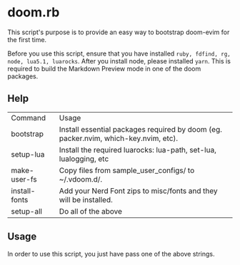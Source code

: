 # doom.rb

This script's purpose is to provide an easy way to bootstrap doom-evim for the first time. 

Before you use this script, ensure that you have installed `ruby, fdfind, rg, node, lua5.1, luarocks`.
After you install node, please installed `yarn`. This is required to build the Markdown Preview mode in one of the doom packages.

## Help
<table>

<tr>
<td>Command</td>
<td>Usage</td>
</tr>

<tr>
<td>bootstrap</td>
<td>Install essential packages required by doom (eg. packer.nvim, which-key.nvim, etc).</td>
</tr>

<tr>
<td>setup-lua</td>
<td>Install the required luarocks: lua-path, set-lua, lualogging, etc</td>
</tr>

<tr>
<td>make-user-fs</td>
<td>Copy files from sample_user_configs/ to ~/.vdoom.d/.</td>
</tr>

<tr>
<td>install-fonts</td>
<td>Add your Nerd Font zips to misc/fonts and they will be installed.</td>
</tr>

<tr>
<td>setup-all</td>
<td>Do all of the above</td>
</tr>

</table>

## Usage
In order to use this script, you just have pass one of the above strings.
